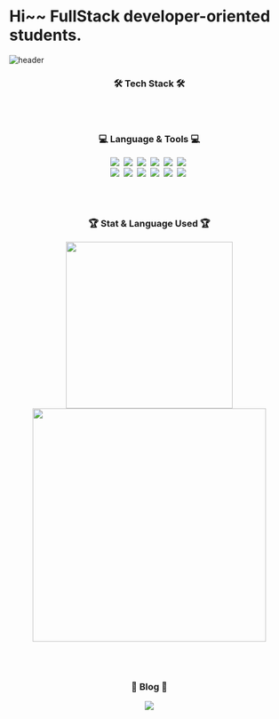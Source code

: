 # Hi~~ FullStack developer-oriented students.

![header](https://capsule-render.vercel.app/api?type=wave&color=auto&height=300&section=header&text=Gwemin%20Stack&fontSize=90)

<h3 align="center">🛠 Tech Stack 🛠</h3>
</br></br>
<h3 align="center">💻 Language & Tools 💻</h3>
<p align="center">
    <img src="https://img.shields.io/badge/React-61DAFB?style=flat-square&logo=React&logoColor=blue"/></a>&nbsp
    <img src="https://img.shields.io/badge/react_native-%2320232a.svg?style=flat-square&logo=react&logoColor=%2361DAFB"/></a>&nbsp
    <img src="https://img.shields.io/badge/Redux-764ABC?style=flat-square&logo=Redux&logoColor=red"/></a>&nbsp
    <img src="https://img.shields.io/badge/JavaScript-F7DF1E?style=flat-square&logo=JavaScript&logoColor=yellow"/></a>&nbsp
    <img src="https://img.shields.io/badge/TypeScript-3178C6?style=flat-square&logo=TypeScript&logoColor=white"/></a>&nbsp
    <img src="https://img.shields.io/badge/Spring Boot-6DB33F?style=flat-square&logo=Spring Boot&logoColor=white"/></a>&nbsp
    </br>
    <img src="https://img.shields.io/badge/C++-00599C?style=flat-square&logo=C%2B%2B&logoColor=white"/></a>&nbsp
    <img src="https://img.shields.io/badge/Python-00599C?style=flat-square&logo=Python&logoColor=yellow"/></a>&nbsp
    <img src="https://img.shields.io/badge/Amazon AWS-232F3E?style=flat-square&logo=Amazon AWS&logoColor=yellow"/></a>&nbsp
    <img src="https://img.shields.io/badge/Node.js-339933?style=flat-square&logo=Node.js&logoColor=white"/></a>&nbsp
    <img src="https://img.shields.io/badge/MySQL-4479A1?style=flat-square&logo=MySQL&logoColor=white"/></a>&nbsp
    <img src="https://img.shields.io/badge/Firebase-FFCA28?style=flat-square&logo=Firebase&logoColor=white"/></a>&nbsp
</p>
</br></br>
<h3 align="center">🏆 Stat & Language Used 🏆</h3>
<p align="center">
    <img src="https://github-readme-stats.vercel.app/api/top-langs/?username=jujoohwan" width=300 />
    <img src="https://github-readme-stats.vercel.app/api?username=jujoohwan&show_icons=true&theme=cobalt" width=420 />
</p>
</br></br>
<h3 align="center">🎈 Blog 🎈</h3>
<p align="center"> 
<a href="https://wiretony.tistory.com" target="_blank"> <img src="https://img.shields.io/badge/Blogger-FF5722?style=for-the-badge&logo=Blogger&logoColor=white">
</a></p>
</br></br>

